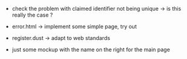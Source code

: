 * check the problem with claimed identifier not being unique -> is this really the case ?

* error.html -> implement some simple page, try out
* register.dust -> adapt to web standards

* just some mockup with the name on the right for the main page